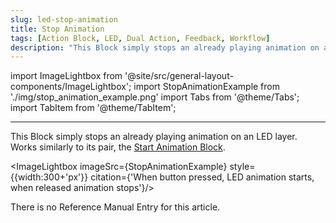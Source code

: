 ```yaml
---
slug: led-stop-animation
title: Stop Animation
tags: [Action Block, LED, Dual Action, Feedback, Workflow]
description: "This Block simply stops an already playing animation on an LED layer."
---
```


import ImageLightbox from '@site/src/general-layout-components/ImageLightbox';
import StopAnimationExample from './img/stop_animation_example.png'
import Tabs from '@theme/Tabs';
import TabItem from '@theme/TabItem';

---

<Tabs queryString="tab">
  <TabItem value="About Stopping Animations" label="About Stopping Animations" default>





This Block simply stops an already playing animation on an LED layer. Works similarly to its pair, the [Start Animation Block](../led/start-animation.md).

<ImageLightbox imageSrc={StopAnimationExample} style={{width:300+'px'}} citation={'When button pressed, LED animation starts, when released animation stops'}/>


  </TabItem>
  <TabItem value="Reference Manual Entry" label="Reference Manual Entry">


There is no Reference Manual Entry for this article.



  </TabItem>
</Tabs>


